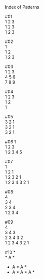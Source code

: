 Index of Patterns   


#01  
1 2 3  
1 2 3   
1 2 3  


#02  
1  
1 2  
1 2 3   


#03  
1 2 3  
4 5 6   
7 8 9  


#04  
1 2 3   
1 2  
1  
 

#05  
3 2 1  
3 2 1  
3 2 1  


#06
    1  
  1 2 3  
1 2 3 4 5    


#07  
      1   
    1 2 1   
  1 2 3 2 1    
1 2 3 4 3 2 1   


#08  
      4  
    3 4  
  2 3 4  
1 2 3 4  


#09  
      4     
    3 4 3   
  2 3 4 3 2    
1 2 3 4 3 2 1    

#10
      *  
    * A *  
  * A * A *  
* A * A * A *  
